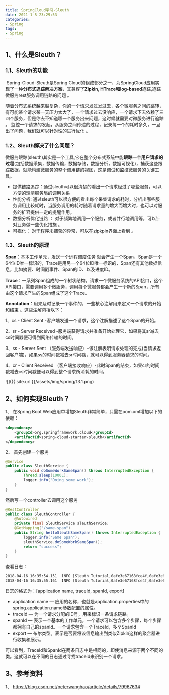 ```yaml
---
title: SpringCloud学习-Sleuth
date: 2021-1-8 23:29:53
categories:
- Spring
tags:
- Spring
---
```


## 1、什么是Sleuth？

### 1.1、Sleuth的功能

​      Spring-Cloud-Sleuth是Spring Cloud的组成部分之一，为SpringCloud应用实现了一种**分布式追踪解决方案**，其兼容了**Zipkin, HTrace和log-based**追踪,追踪微服务rest服务调用链路的问题 。

​    随着分布式系统越来越复杂，你的一个请求发过发过去，各个微服务之间的跳转，有可能某个请求某一天压力太大了，一个请求过去没响应，一个请求下去依赖了三四个服务，但是你去不知道哪一个服务出来问题，这时候就需要对微服务进行追踪 。 监控一个请求的发起，从服务之间传递的过程，记录每一个的耗时多久，一旦出了问题，我们就可以针对性的进行优化 。

### 1.2、Sleuth解决了什么问题？

​    微服务跟踪(sleuth)其实是一个工具,它在整个分布式系统中能**跟踪一个用户请求的过程**(包括数据采集，数据传输，数据存储，数据分析，数据可视化)，捕获这些跟踪数据，就能构建微服务的整个调用链的视图，这是调试和监控微服务的关键工具。 

-  提供链路追踪：通过sleuth可以很清楚的看出一个请求经过了哪些服务，可以方便的理清服务局的调用关系 
-  性能分析: 通过sleuth可以很方便的看出每个采集请求的耗时，分析出哪些服务调用比较耗时，当服务调用的耗时随着请求量的增大而增大时，也可以对服务的扩容提供一定的提醒作用。
-  数据分析优化链路 ： 对于频繁地调用一个服务，或者并行地调用等，可以针对业务做一些优化措施 。
-  可视化： 对于程序未捕获的异常，可以在zipkpin界面上看到 。

### 1.3、Sleuth的原理

**Span**：基本工作单元，发送一个远程调度任务 就会产生一个Span，Span是一个64位ID唯一标识的，Trace是用另一个64位ID唯一标识的，Span还有其他数据信息，比如摘要、时间戳事件、Span的ID、以及进度ID。

**Trace**：一系列Span组成的一个树状结构。请求一个微服务系统的API接口，这个API接口，需要调用多个微服务，调用每个微服务都会产生一个新的Span，所有由这个请求产生的Span组成了这个Trace。

**Annotation**：用来及时记录一个事件的，一些核心注解用来定义一个请求的开始和结束 。这些注解包括以下：

1、cs - Client Sent -客户端发送一个请求，这个注解描述了这个Span的开始。

2、sr - Server Received -服务端获得请求并准备开始处理它，如果将其sr减去cs时间戳便可得到网络传输的时间。

3、ss - Server Sent （服务端发送响应）–该注解表明请求处理的完成(当请求返回客户端)，如果ss的时间戳减去sr时间戳，就可以得到服务器请求的时间。

4、cr - Client Received （客户端接收响应）-此时Span的结束，如果cr的时间戳减去cs时间戳便可以得到整个请求所消耗的时间。

![]({{ site.url }}/assets/img/spring/13.1.png)

## 2、如何实现Sleuth？

1、 在Spring Boot Web应用中增加Sleuth非常简单，只需在pom.xml增加以下的依赖： 

```xml
<dependency>
    <groupId>org.springframework.cloud</groupId>
    <artifactId>spring-cloud-starter-sleuth</artifactId>
</dependency>
```

2、 首先创建一个服务 

```java
@Service
public class SleuthService {
    public void doSomeWorkSameSpan() throws InterruptedException {
        Thread.sleep(1000L);
        logger.info("Doing some work");
    }
}
```

 然后写一个controller去调用这个服务 

```java
@RestController
public class SleuthController {
    @Autowired
    private final SleuthService sleuthService;
    @GetMapping("/same-span")
    public String helloSleuthSameSpan() throws InterruptedException {
        logger.info("Same Span");
        sleuthService.doSomeWorkSameSpan();
        return "success";
    }
}
```

查看日志：

```xml
2018-04-16 16:35:54.151  INFO [Sleuth Tutorial,0afe3e67168fce4f,0afe3e67168fce4f,false] 5968 --- [nio-8080-exec-1] c.p.s.cloud.sleuth.SleuthController      : Same Span
2018-04-16 16:35:55.161  INFO [Sleuth Tutorial,0afe3e67168fce4f,0afe3e67168fce4f,false] 5968 --- [nio-8080-exec-1] c.p.spring.cloud.sleuth.SleuthService    : Doing some work
```

日志的格式为：[application name, traceId, spanId, export]

- application name — 应用的名称，也就是application.properties中的spring.application.name参数配置的属性。
- traceId — 为一个请求分配的ID号，用来标识一条请求链路。
- spanId — 表示一个基本的工作单元，一个请求可以包含多个步骤，每个步骤都拥有自己的spanId。一个请求包含一个TraceId，多个SpanId
- export — 布尔类型。表示是否要将该信息输出到类似Zipkin这样的聚合器进行收集和展示。

​    可以看到，TraceId和SpanId在两条日志中是相同的，即使消息来源于两个不同的类。这就可以在不同的日志通过寻找traceid来识别一个请求。

## 3、参考资料

1、 https://blog.csdn.net/peterwanghao/article/details/79967634 



